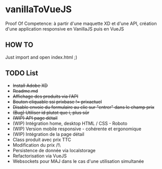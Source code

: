 # vanillaToVueJS

Proof Of Competence: à partir d'une maquette XD et d'une API, création d'une application responsive en VanillaJS puis en VueJS

## HOW TO

Just import and open index.html ;)

## TODO List

* ~~Install Adobe XD~~
* ~~Readme.md~~
* ~~Affichage des produits via l'API~~
* ~~Bouton cliquable ssi prixbase != prixactuel~~
* ~~Disable envoie du formulaire au clic sur "entrer" dans le champ prix~~
* ~~(Bug) Utiliser id plutot que i, plus sûr~~
* ~~(WIP) API page détail~~
* (WIP) Intégration home, desktop HTML / CSS - Roboto
* (WIP) Version mobile responsive - cohérente et ergonomique 
* (WIP) Intégration de la page détail
* Class produit avec prix TTC
* Modification du prix /!\
* Persistence de donnée via localstorage
* Refactorisation via VueJS
* Websockets pour MAJ dans le cas d'une utilisation simultanée
